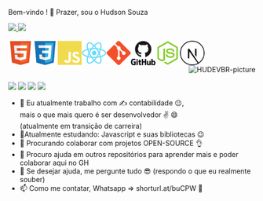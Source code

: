 Bem-vindo !  👋 Prazer, sou o Hudson Souza 

<div align="left">
  <a href="https://github.com/hudevbr">
  <img align="center "height="150em" src="https://github-readme-stats.vercel.app/api?username=hudevbr&show_icons=true&theme=radical&include_all_commits=true&count_private=true"/>
  <img align="center "height="150em" src="https://github-readme-stats.vercel.app/api/top-langs/?username=hudevbr&layout=compact&langs_count=7&theme=radical"/>
</div>

  <div><br>
  <img align="left" alt="HUDEVBR-HTML" height="50" width="50" src="https://raw.githubusercontent.com/devicons/devicon/master/icons/html5/html5-original.svg">
  <img align="left" alt="HUDEVBR-CSS" height="50" width="50" src="https://raw.githubusercontent.com/devicons/devicon/master/icons/css3/css3-original.svg">
  <img align="left" alt="HUDEVBR-Js" height="50" width="50" src="https://raw.githubusercontent.com/devicons/devicon/master/icons/javascript/javascript-plain.svg">
  <img align="left" alt="HUDEVBR-React" height="50" width="50" src="https://raw.githubusercontent.com/devicons/devicon/master/icons/react/react-original.svg">
  <img align="left" alt="HUDEVBR-Git" height="50" width="50" src="https://raw.githubusercontent.com/devicons/devicon/master/icons/git/git-original.svg">
  <img align="left" alt="HUDEVBR-Git" height="50" width="50" src="https://raw.githubusercontent.com/devicons/devicon/master/icons/github/github-original-wordmark.svg">
  <img align="left" alt="HUDEVBR-Git" height="50" width="50" src="https://raw.githubusercontent.com/devicons/devicon/master/icons/nodejs/nodejs-original.svg">
  <img align="left" alt="HUDEVBR-Git" height="50" width="50" src="https://raw.githubusercontent.com/devicons/devicon/master/icons/nextjs/nextjs-line.svg">
  
  <img align="right" alt="HUDEVBR-picture" height="120" style="border_radius" src="https://i.ibb.co/J7qvpbv/GITHUB-cartoon.png">
</div><br><br><br><br>
  
  <div> 
<a href="https://www.instagram.com/hudsondevrj" target="_blank"><img src="https://img.shields.io/badge/-Instagram-%23E4405F?style=for-the-badge&logo=instagram&logoColor=white" target="_blank"></a>
<a href = "mailto:forhudson@hotmail.com"><img src="https://img.shields.io/badge/-Gmail-%23333?style=for-the-badge&logo=gmail&logoColor=white" target="_blank"></a>
<a href="https://www.linkedin.com/in/hudsonfsouza" target="_blank"><img src="https://img.shields.io/badge/-LinkedIn-%230077B5?style=for-the-badge&logo=linkedin&logoColor=white" target="_blank"></a>
<a href="https://web.whatsapp.com/send?phone=+5521996137157" target="_blank"><img src="https://img.shields.io/badge/WhatsApp-25D366?style=for-the-badge&logo=whatsapp&logoColor=white" target="_blank"></a>
    
  </div>

- 🔭 Eu atualmente trabalho com ✍️ contabilidade 😐, mais o que mais quero é ser desenvolvedor ✌️ 😄 (atualmente em transição de carreira)
- 🌱Atualmente estudando: Javascript e suas bibliotecas 😉 
- 👯 Procurando colaborar com projetos OPEN-SOURCE 👌
- 🤔 Procuro ajuda em outros repositórios para aprender mais e poder colaborar aqui no GH
- 💬 Se desejar ajuda, me pergunte tudo 😎 (respondo o que eu realmente souber)
- 📫 Como me contatar, Whatsapp => shorturl.at/buCPW  📲

